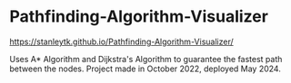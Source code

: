 # Pathfinding-Algorithm-Visualizer

https://stanleytk.github.io/Pathfinding-Algorithm-Visualizer/

Uses A* Algorithm and Dijkstra's Algorithm to guarantee the fastest path between the nodes. Project made in October 2022, deployed May 2024.
